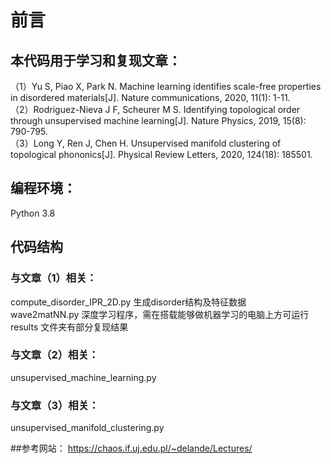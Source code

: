 # 前言

## 本代码用于学习和复现文章：

（1）Yu S, Piao X, Park N. Machine learning identifies scale-free properties in disordered materials[J]. Nature communications, 2020, 11(1): 1-11.   
（2）Rodriguez-Nieva J F, Scheurer M S. Identifying topological order through unsupervised machine learning[J]. Nature Physics, 2019, 15(8): 790-795.   
（3）Long Y, Ren J, Chen H. Unsupervised manifold clustering of topological phononics[J]. Physical Review Letters, 2020, 124(18): 185501.    

## 编程环境： 
Python 3.8  

## 代码结构  
### 与文章（1）相关：
compute_disorder_IPR_2D.py 生成disorder结构及特征数据  
wave2matNN.py  深度学习程序，需在搭载能够做机器学习的电脑上方可运行  
results 文件夹有部分复现结果  

### 与文章（2）相关：
unsupervised_machine_learning.py

### 与文章（3）相关：
unsupervised_manifold_clustering.py

##参考网站：
https://chaos.if.uj.edu.pl/~delande/Lectures/
